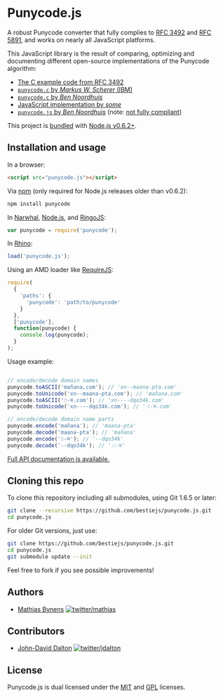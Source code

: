 # Punycode.js

A robust Punycode converter that fully complies to [RFC 3492](http://tools.ietf.org/html/rfc3492) and [RFC 5891](http://tools.ietf.org/html/rfc5891), and works on nearly all JavaScript platforms.

This JavaScript library is the result of comparing, optimizing and documenting different open-source implementations of the Punycode algorithm:

* [The C example code from RFC 3492](http://tools.ietf.org/html/rfc3492#appendix-C)
* [`punycode.c` by _Markus W. Scherer_ (IBM)](http://opensource.apple.com/source/ICU/ICU-400.42/icuSources/common/punycode.c)
* [`punycode.c` by _Ben Noordhuis_](https://github.com/bnoordhuis/punycode/blob/master/punycode.c)
* [JavaScript implementation by _some_](http://stackoverflow.com/questions/183485/can-anyone-recommend-a-good-free-javascript-for-punycode-to-unicode-conversion/301287#301287)
* [`punycode.js` by _Ben Noordhuis_](https://github.com/joyent/node/blob/426298c8c1c0d5b5224ac3658c41e7c2a3fe9377/lib/punycode.js) (note: [not fully compliant](https://github.com/joyent/node/issues/2072))

This project is [bundled](https://github.com/joyent/node/blob/master/lib/punycode.js) with [Node.js v0.6.2+](https://github.com/joyent/node/compare/975f1930b1...61e796decc).

## Installation and usage

In a browser:

~~~html
<script src="punycode.js"></script>
~~~

Via [npm](http://npmjs.org/) (only required for Node.js releases older than v0.6.2):

~~~bash
npm install punycode
~~~

In [Narwhal](http://narwhaljs.org/), [Node.js](http://nodejs.org/), and [RingoJS](http://ringojs.org/):

~~~js
var punycode = require('punycode');
~~~

In [Rhino](http://www.mozilla.org/rhino/):

~~~js
load('punycode.js');
~~~

Using an AMD loader like [RequireJS](http://requirejs.org/):

~~~js
require(
  {
    'paths': {
      'punycode': 'path/to/punycode'
    }
  },
  ['punycode'],
  function(punycode) {
    console.log(punycode);
  }
);
~~~

Usage example:

~~~js

// encode/decode domain names
punycode.toASCII('mañana.com'); // 'xn--maana-pta.com'
punycode.toUnicode('xn--maana-pta.com'); // 'mañana.com'
punycode.toASCII('☃-⌘.com'); // 'xn----dqo34k.com'
punycode.toUnicode('xn----dqo34k.com'); // '☃-⌘.com'

// encode/decode domain name parts
punycode.encode('mañana'); // 'maana-pta'
punycode.decode('maana-pta'); // 'mañana'
punycode.encode('☃-⌘'); // '--dqo34k'
punycode.decode('--dqo34k'); // '☃-⌘'
~~~

[Full API documentation is available.](https://github.com/bestiejs/punycode.js/tree/master/docs#readme)

## Cloning this repo

To clone this repository including all submodules, using Git 1.6.5 or later:

~~~ bash
git clone --recursive https://github.com/bestiejs/punycode.js.git
cd punycode.js
~~~

For older Git versions, just use:

~~~ bash
git clone https://github.com/bestiejs/punycode.js.git
cd punycode.js
git submodule update --init
~~~

Feel free to fork if you see possible improvements!

## Authors

* [Mathias Bynens](http://mathiasbynens.be/)
  [![twitter/mathias](http://gravatar.com/avatar/24e08a9ea84deb17ae121074d0f17125?s=70)](http://twitter.com/mathias "Follow @mathias on Twitter")

## Contributors

* [John-David Dalton](http://allyoucanleet.com/)
  [![twitter/jdalton](http://gravatar.com/avatar/299a3d891ff1920b69c364d061007043?s=70)](http://twitter.com/jdalton "Follow @jdalton on Twitter")

## License

Punycode.js is dual licensed under the [MIT](http://mths.be/mit) and [GPL](http://mths.be/gpl) licenses.